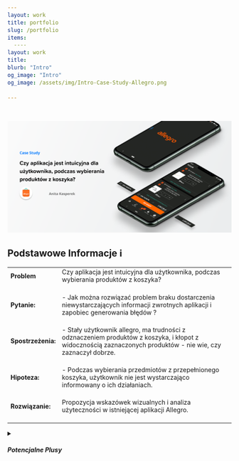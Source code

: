 ```yaml
---
layout: work
title: portfolio
slug: /portfolio
items:
  ----
layout: work
title: 
blurb: "Intro"
og_image: "Intro"
og_image: /assets/img/Intro-Case-Study-Allegro.png
      
---   
```

<br>

[![image-text markdown="1"](https://raw.githubusercontent.com/AnitakasperekUX/AnitakasperekUX.github.io/main/assets/img/tytul.png)](https://raw.githubusercontent.com/AnitakasperekUX/AnitakasperekUX.github.io/main/assets/img/tytul.png)
<br>

## Podstawowe Informacje    ℹ️ 









|                              |                                                              |
| ---------------------------- | ------------------------------------------------------------ |
| **Problem**<br/><br/>      | Czy aplikacja jest intuicyjna dla użytkownika, podczas wybierania produktów z koszyka? <br><br> |
| **Pytanie:**<br/><br/>       | - Jak można rozwiązać problem braku dostarczenia niewystarczających informacji zwrotnych aplikacji i zapobiec generowania błędów ?<br><br> |
| **Spostrzeżenia:**<br/><br/> | - Stały użytkownik allegro, ma trudności z odznaczeniem produktów z koszyka, i kłopot z widocznością zaznaczonych produktów - nie wie, czy zaznaczył dobrze.<br><br> |
| **Hipoteza:**<br/><br/>      | - Podczas wybierania przedmiotów z przepełnionego koszyka, użytkownik nie jest wystarczająco informowany o ich działaniach. <br><br> |
| **Rozwiązanie:**<br/><br/>   | Propozycja wskazówek wizualnych i analiza użyteczności w istniejącej aplikacji Allegro.<br><br> |






<details><summary><i><h4>Potencjalne Plusy</h4></summary>
Usprawnienie informacji wizualnych i interakcji, przyspieszy proces zakupowy i uniknie błędów użytkownika Poprzez dodanie wskazówek wizualne, poprawi się użyteczność aplikacji. Model Mentalny stałego użytkownika używającego wersji webowej, będzie spójniejszy.</i> 
<br>










